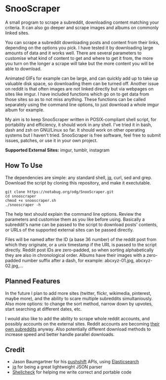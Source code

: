 # SnooScraper

A small program to scrape a subreddit, downloading content matching your criteria. It can also go deeper and scrape images and albums on commonly linked sites.

You can scrape a subreddit downloading posts and content from their links, depending on the options you pick. I have tested it by downloading large amounts of data and it works well. There are several parameters to customise what kind of content to get and where to get it from, the more you turn on the longer a scrape will take but the more content you will be able to download. 
 
Animated GIFs for example can be large, and can quickly add up to take up valuable disk space, so downloading them can be turned off. Another issue on reddit is that often images are not linked directly but via webpages on sites like imgur. I have included functions which go on to get data from those sites so as to not miss anything. These functions can be called separately using the command line options, to just download a whole imgur album for 
example.

My aim is to keep SnooScraper written in POSIX-compliant shell script, for portability and efficiency, it should work in any shell. I've tried it in bash, dash and zsh on GNU/Linux so far. It should work on other operating systems but I haven't tried. SnooScraper is free software, feel free to submit issues, patches, or use it in 
your own project.

**Supported External Sites:** imgur, tumblr, instagram

## How To Use

The dependencies are simple: any standard shell, [jq](https://stedolan.github.io/jq/), curl, sed and grep.
Download the script by cloning this repository, and make it exectutable.

```
git clone https://notabug.org/odg/SnooScraper.git
cd snooscraper
chmod +x snooscraper.sh
./snooscraper -h
```

The help text should explain the command line options. Review the parameters and customise them as you like before using. Basically a subreddit's name can be passed to the script to download posts' contents, or URLs of the supported external sites can be passed directly.

Files will be named after the ID (a base 36 number) of the reddit post from which they originate, or a unix timestamp if the URL is passed to the script directly. Reddit post IDs are zero-padded, so when sorting alphabetically they are also in chronological order. Albums have their images with a zero-padded number suffix after a dash, for example: abcxyz-01.jpg, abcxyz-02.jpg,...

## Planned Features

In the future I plan to add more sites (twitter, flickr, wikimedia, pinterest, maybe more), and the ability to scare multiple subreddits simultaniously. Also more options: to change the sort method, narrow down by upvotes, start searching at different dates, etc.

I would also like to add the ability to scrape whole reddit accounts, and possibly accounts on the external sites. Reddit accounts are becoming [their own subreddits](https://www.reddit.com/60p3n1) anyway. Also potentially different download methods to increase speed and better handle parallel downloads.

## Credit

 * Jason Baumgartner for his [pushshift](https://pushshift.io) APIs, using [Elasticsearch](https://www.elastic.co/products/elasticsearch)
 * [jq](https://stedolan.github.io/jq/) for being a great lightweight JSON parser
 * [Shellcheck](https://www.shellcheck.net/) for helping me write correct and portable code